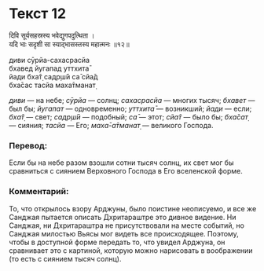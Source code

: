 # Текст 12

दिवि सूर्यसहस्रस्य भवेद्युगपदुत्थिता ।  
यदि भाः सदृशी सा स्याद्भासस्तस्य महात्मनः ॥१२॥

диви сӯрйа-сахасрасйа  
бхавед йугапад уттхита̄  
йади бха̄т̣ садр̣ш́ӣ са̄ сйа̄д  
бха̄сас тасйа маха̄тманат̣

_диви_ — на небе; _сӯрйа_ — солнц; _сахасрасйа_ — многих тысяч; _бхавет_ — был бы; _йугапат_ — одновременно; _уттхита̄_ — возникший; _йади_ — если; _бха̄т̣_ — свет; _садр̣ш́ӣ_ — подобный; _са̄_ — этот; _сйа̄т_ — было бы; _бха̄сат̣_ — сияния; _тасйа_ — Его; _маха̄-а̄тманат̣_ — великого Господа.

### Перевод:

Если бы на небе разом взошли сотни тысяч солнц, их свет мог бы сравниться с сиянием Верховного Господа в Его вселенской форме.

### Комментарий:

То, что открылось взору Арджуны, было поистине неописуемо, и все же Санджая пытается описать Дхритараштре это дивное видение. Ни Санджая, ни Дхритараштра не присутствовали на месте событий, но Санджая милостью Вьясы мог видеть все происходящее. Поэтому, чтобы в доступной форме передать то, что увидел Арджуна, он сравнивает это с картиной, которую можно нарисовать в воображении (то есть с сиянием тысяч солнц).